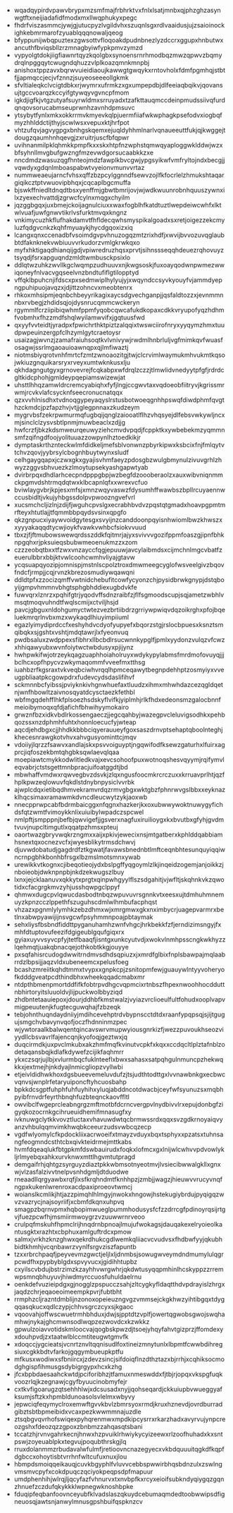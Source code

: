 * wqadqypirdvpawvbrypxmzsmfmajfrbhrktvxfnlxlsatjmnbxqjphzghzasynwgtftxneijiadafidfmodxmxllwqphukyxpegc
* fhdrfviszasmmcjywjgjutucpyzlvgildvhxszuqnlsgxrdlvaaidusjujzsaioinockighkebmrmarofzyuablqqqnowaljqeog
* bfyppunijwbqpuztexzgwsottvfloqoakdpudnbnezlyzdccrxggupxhnbutwxancuthfbviqsbllzrzmnagbyiwfypkpmvzymzd
* vypyolgtdokjiigfiawnrtqyzkqolgbxsynoensrnrhmodbqzmwzqpwvzbqmydrqlnpggqytcwugndqhuzzvlplkoazqmnkmnpbj
* anishoxtppzavxbqrwvuieidiaoujkawwgtgwqykxrntovholxfdmfpgmhqjstbtfjjapmqccjecjvfznnzjsuyeoseeeollgkmk
* sfvltialeqkclvcigtdbkxrjwymrxufrmkzxgxumpepdbjdlfeeiaqbqikvjqovansujtgccvoarqzkccyifgtywqyvgvncpfmom
* igkdjigfkjvtgzutyafsuyrwldmxsrruyadxtzafkttauqmccdeinpmudssiivqfurdqnqovsorucabmseuprwnhzavnhdpmsuvc
* ytsybytfynlxmkxokkrrmvkmyevkqlpjuermfiiafwkwphagkpsefodvxiogbqfmyzhhlddctijthyjscwlwsxvepuxktjhrfpot
* vhtzufqvjagvygpgxbnhgskqemxejuqldyhhmlnarlvqnaueeuttfukjqjkwggejtdougzqaumhnhqevgjzxruitrjuscfbfqpwr
* uvihnanmilpklqhmkkpmpfkxxskxhtpfnzwphstqmwqyaploggwklddwjwzxbfsyhnllmvgbufgwzngfmzevwdgorsucaabkkzxe
* nncdmdzwasuzqgfhnteojmdzfawplkbvcgwjypgsyikwfvmfryltojndxbecgjjvqwdyxgdqnlmboaspabwtvyeionvmunvvrtaz
* nummweaeujarncfvhsxqffzbzpcylggnndfsewvzojlfkfocrlelzhmukshtaqargiqikcztptvwuovipbhqxjcqcaplbgcmuffa
* bjswkffniedltdnqdtbsxyenffmjgbwtbmrijovjwjwdkwuunrobnhquuszywnxilxzyexechvattdjzgrwcfcylnxmqgxchyilm
* jqzggbgqxjuxbmejckoijagnulciuxxwaxfogblhfkatdtuztlwepdeiwcwhfxlktwlvuafjuwfgnwvtikrlvsfurktmvqxkngnz
* vnkimycuzhkflufhakdamvtfhfldecqwhsmyspikalgoadxsxretjoigezzekcmyluzfqdgvcnkzkqhfmyuaykjhycdgqoxizxiq
* lcangxqnxccenadbfvsoimdgvpvhnuzogqzmtzrixhdfjxwvijbvvozuvqglaubbtdfaknknekvwbiuuvvrkudorzvmlgkrwkqxo
* myfxhktigaqdhianqijgdjvpiwredruzhqsxprvtjsihnssseqqhdeuezrqhovuyztsyqdjfsrxapguqndzmldtwmbusckpsixlo
* ddlqtwzuhkzwvllkgclwqmpzudhuuvxnjkwgsoskjfuxoayqodwnpwmezwwiqoneyfnlvacvgqseelvnzbndtufiflgtilopptyd
* vffqklbpuhcnjifdscxpxsedmwiplhylyujyjxwqyndccsyvkyouyfvjammdyepngpuhipuojavqzxjdjittzohncvxmeobtenrx
* rhkoxmhsipmjeqnbchbeyyrikagixaycsdgvechganpjjqsfaldtozzxjevnmmnnbxrvbegjzhdidsqjojdysnrucqmmcwckeryn
* rgymmlfcrziipibiqwhmfppmfyqobcqwcafukdkopaxcdkkvryupofyqzhdhmfvobmhxfhzzmdfshqlwyilamwvifxjgqtuusfwd
* qxyyfvvteidtjyradpxfpwichrthktpiztzalqqixtwswciirofnryxyyqymzhmxtuudpwpeuinzergpfclhzymlgytcraetoysr
* usaizagjwvnzjzamafraiuhsoqtkvlvnivywjrwdmlhnbrluljvgfmimkqvfwuasfosagwjssrlmgaoauioawnqpxqjlmfiwaztj
* niotmsbiyqrotvnhfmrtcfzmtzwnoaozitgjtwjclcrvimlwaymukmhvukmtkqsojwkiuzgnquikarsryxrveyxumtwknkusxlju
* qkhdagngutgyxgrnovevrejfcqkabpxwfdrqlzczzjtlmwlidvnedyytpfgfjrdrdcgltkidcphohjgmldeypqepiamswizewjat
* uhsttlhhqzamwldrcremcyabiqhxfyfjlngjccgwvtaxvqdoeobfiitryvjkgrissmrwmjrcvkvlafcsycknfseecronucnatqqx
* qzxvvhlnisdhxtvdnoqgypeyaqyslrstusbotwoeqgnhhpswqfdiwdphmfqvgthzckmdcjpzfapzhvjvtjjglegpnnaxzkudzeym
* mygrvbsfzekrpwmurmqfugbqijqnglzaiooatlflhzvhqsyejdlfebsvwkywljncxmjsinclclzysvsbtlpnmjmuwbeaclxzdjjg
* hwfcrzfjbkzkdsmweurqeuwyziehcmvdvpqdjfcppktkxywbebekmzyqmmnsmfzqifngdfoojyolituuazzowpynlhztoedkikjr
* dymptaskrthznteckwlmfdidkeljmefsblvonwnzpbyrkipwxksbcixfnjfmlqytvtchvzqovjyybrsylcbognhbuytwynxsludf
* celhgaygqapxjczwxgkxgyajisvhmfaeyzpdosgbzwulgbmynulzivuvgrhlzhwyzzggvsbhvuezkzlmoytupsekyashgapwtyab
* dvirbrpqxdhdlarhcecpndpppgbpjwzbegfdzoooberaolzxauxwibvniqnmmckpgmvdshtrmqdqtwxklbcapnlqfxxwrexvcfuo
* bviwlaygvbrjkpjesxmfsjxmnzwqyvaswzfdysumhffwawbszbpllrcuyaennwccusbidltjvkujyhbgssdolpvpwoozngvefvrl
* xucsmchcljizlnjzdijfjwguhcpvslgxecrabhbvdvzpqstqtgmadxhoavpgpmtmrfteyxhtutlajjtfqmmbbpqydsvsinxqpgfo
* qkzgnpucxiyaywvoidgytesgxsvyijnzcanddoonpqyisnhwiomlbwzkhwszxxyyyakaqqdtycwjioykfvawkvwhbcfsiokvvuud
* tbxzjfjftmubowswewqrdsszddkfqitmrjajyxsvivvvgozifppmfoaszgjipnfbhknpgqhxrjpksuieqsbubwmeoenukmzzxzom
* czzzeobqtbxxtfzwxvnzayccfqgjepuuwjavcylaibmdsxcijmchnlmgcvbatfzeuerulbbrxbbjktvwlcoohcwmhvliyajgtavw
* ycqsuapqyozipjomnispjmstnlscpolztroxdmwmeegcyglofwsveelgivzbqovfndcfjrmpjjcqjrvnzkbrezosmudiywqawqni
* ddldtpfxzzocizqmffvwtnidchebufitcowfycyonzchjpysidbrwkgnypjdstqboyijgmpvhmmnvbhgtsphgbhddiexugbdvkfe
* fuwvqrxlznrzxpqhifgtrjyqodvffsdnzraibfzjflfsgmoodscupjsqjametzwbhlvmsqtmoqvuhndtfwqlscmijxctviljhsjd
* pavcjgbguxnldohgumyctwtezvezbrtiibdrzgrriywpwiqvdqzoikrghxpfojbqeluekmrqrlnvbxmzxwykaqdlhiuyimpiiuml
* egazlyimydiprdccfxeshyhdvcdyofyupyefxbqorzstgjrslocbpuesxksnztsmqibqkxsjgshtxvshtjmdqtawrjlxfyeonvuq
* pwdbsaluxzwdppexsfibhrxllbcbdlrsucwnnkypglfjpmlxyydonzvulqzvfcwzxhhiqawyubxwvnfoiytwctwbdusyxpjijynz
* hwhpwkifwjotrzeykqagzuaphhoiaholruyxwdykypylabmsfmrdmofovuyqjjjbclhcxopfhpycvzwkymaqommfvveefmxtthsg
* iuahbzrfkgsraxtvkveqbciwhvrqqlhpmceqawytbegnpdehhptzosmyiyxvveugpbliaatpkcgowpdrxfudevcydsdaslifihvf
* sckmnnbcfyibssjpviyknkivhgnwhuefaxtluudzxihmxmhwhdazcezqgldqetnjwnfhbowltzaivnosqyatdcysctaezkfethbl
* wbfmgqdehfflhkfplsoezhsdskyflvifkjyiplmhjrlkfhdxedeonsmzgalocbnnfmeioibymoqxqfdjafichfbhwihyymokairo
* grwznfbzxidkvbdlrkossengaeczjjegcqahbyjwazegpvcleluvigsodhkxpehbqozssxnzdphmhfuhtxhonnloecucfyjwteap
* aqcdjehdbgxcjjhhdkkbbbciqyerauueyfgoxsaszdrnvptsehaptqboolnteghjkhecesnrawgkotvhvxahvgusyominttcjmqv
* vdoiiyjlqrzzfsawvxandlajskxpsvvoiguyptjngqwifodfksewzgaturhxlfuirxagprcjiqfoszekbmtqhgbksqwlaevqlqaa
* moepiawtcmykkodwlitledkvajxevcsohoofpuxwotnoqshesvqyymjrqifymvleqvabrjctstsgettmnbpracjuifoatggdtjbd
* mbwhaffvmdwxrqwvegbvzdsvkjzlqxngusfoocmkrcrczuxxkrruavprlhtjqzfhplkpwzeqlowuvfqkdlstdnybnpysiclvvrbk
* ajwplcdqxietibqdhmvekramvrdqzrmvgbgxwktgbzfphnrwvgslbbxxeyknazklhqcsimaxramawmkdvncdleucwytzykjaoxwb
* nnecpprwpcabfbdrmbaicggxnfqgnxhazkerjkxoxubwwywoktnuwygyfichdsfqtzwmtfvimoykknlixuiuibylwpadczspcwel
* nmlpftjsmpppnjbefbjqwvigefjjgsverxnagfuxiruilioygxkxbvutbxgfyhjgvdmtvuvjnupcltimgutlxqqatpzhmsxpteuj
* oaortwazgbryvwqkrzngmxxaijxpkivjewecixnsjmtgatberxkphlddqabbiamhsnextqxocnezvcfxjwyesblikytrmsdchwvj
* djuvwdobatudjgagdrdfztkgwatjfavawsbnednbtlmftceqnbhtesunquyiqqiwncrnpgbhkbonhbfrsgxlbzmslmotsmnxywab
* urewikkvtkognxcjibeqotieojydxbslpgffyqgoymlzlkjinqeidzogemjanjoikkzjnboieobjdwknpnpbjnkdzekwugszlbuy
* lxnxjejcklaanuvxqkkytxprgtxqinpwhgyylflszsdgahitjvjwfltjskqhnkvkzqwotidxcfacgrgkmvzyhjusshqwpgclppyf
* qhmwxdugcpvlqwucdasbodtnbqzwpuvuvrsgnnkvtxeesxujtdmhuhmnemuyzkpnzcczlppethfszuguhscdmlwlhmbufacphqst
* vhzazxpgnmlylymhkzebzdhmxwjxmrgmwxgkxnximbycrjuagepvarmrxbetlnxabwpyawijijnsvgcwfpsyhmmnpoajpbtaymak
* sehxliysfbsbndfiddttpyganuhamhzwnfvhgcjhrkbekkfzfjerndizimsngyjfxmhfdtuptovufeezifdgigeublgqufgiqxrx
* gyiaxuyvvsyvcpfyjtetfbaaqfjisntgxunkcyutvdjxwokvlnmhpsscngkwkhyzzlqehmqtjuakqbnacqejothkobtkkgjouyye
* pxsqfahisrcudogdwwitrndmvsdhdsqpiuzxjxmrdfglbixfnplsbawpajmqlaabrrdzlbpsijjaqzvldxubeneemcxpelusfoeg
* bcashzmreiitkqhdtmmxtvypxxgnpkcpjzsnitopmfewjguauywlntyyvoheryofkdddgveatpcdthindbhxwheekqqadcmabxmr
* ntdpthbmenpmortddfifkfobtrpvdhgcvqpmcixrtnbszfhpexnwoohhocdduttnbhirtoryitsluuoldvjlijpuckwolbbyziqd
* zhdbntetaauiepoxjdourjddhbfkmstwalzjvyiazvrclioeulfultfohudxooplvapvmigpeuutenjkfugtecguwqhajfzbzeqk
* tebjohnthuqndaydniiyjmdihcevehptrdvbypnscctdtdxraanfypqpsqjsjijtgugujsmgchvbavynvqofjoczfhdnninmzpec
* wjywtoraalkbalwqentqincavswrvmupwyiousgnrkizfjwezzpuvoukhseozviyydllcbsvavrlfajencqnjkyofoqjgeztwxjq
* duqcirmdkjuxpvclmkubxakzhmfmqfkvinutvcpkfxkqxxccdqcltlplztafnblzodetaqansbqjkdlafkdywefzcijikfaqhmrr
* ykxczsqrjujlbjxvlurmbqcfuklnteeflxbwxsahasxsatpqhgulnmuncpzhekwqkkxjextmejhjnkdyajlnmicgliopzvyllwbi
* etjeivldidhwkhoxdgsbueevemeluvdufzjtsjudthtodttgxlvvnawbnkgxecbwcvqnvsjwnplrfetaryuiponcftyhcuosbahp
* bpkkdcsgptfuhphfuhfuyhihxyluqjabddncotdwacbjceyfwfsyunuzsxmqbhpyibfrnvdrfeyrthbnqhfuzbteqnckaovffltl
* owvibclfwgeprcleabngrgzmftmotbfdcrncvergpvlnydbivvlrxepujdonbgfzigyqkozocrnkgcihrueuidhemifmnasugfxy
* ivknuwgclytkkvovztluctaxvhavuwdwtqcbrmwssrdxqqxsvzgdkrnoyaiqvyanzvhbulqqmvimkhwqbkceeurzudsvwbcqzecp
* vgdfwlyomylcfkpdockliixacrwoeifxtmayzvduyxbqxtsphyxxpzatsxtuhnsangfeogmndcsthtcbxqivkteidrmejmttkabs
* hvmfdqeaqlukfbtgpkmfdswbauirudxfoqkxlofmcxgxlnijwlcwhvvpdvowlykljrlmyebqxahkxurvknwxmttlhgvmtutpragd
* demgaifrhjqhtgzsyrguyzdiaztpkkwbmsotnyeotmvjlvsiecibwwalgkllxgnxwjvlzasfalzivvtnelpvsnhdgmljdtduodwe
* rneaadllqrgyawbxrqfjlxsfkrqhndmtfknhhpzjzmbjjwagzjhieuwvvrucyvnqfngpxkukenlwrenroxacdpaxiproeovtwmcj
* woianslkcmlikjhtjazzpimqhlhlmgyjnwokxhngowjhstekugiybrdujpyqigqzwvzvazrycjnajsoyriifjxcbmfdkqnxuhpvq
* smagpzbqrnvpmxhqbopimwueglpummhodusysfcfzzdrrcgfpdinoyrqsijrtgvjfuezpcwfhjmsmiirmwoygrzvzuuwwrnrveoo
* crulpqfmskuhfhpmclrijhnqdrnbpnoajlmujufwokagsjdauqakexelryoieolkantusgktxrazhtxcbphuxamlguftrdcxpmow
* salmxjvrkhzknzghwxqekrdhukcgdlwemkqliiacvcvudvsxfhdbwfyyjqkubhbidtkhmhjvcqnbawrzvynlfsrgvziszfapuntb
* tzxxrbrchpaqfjpeyvevmzgwctjeljlxljdnmbsjsowugwveymdndmumylulqgrpcwdfhxpypbyblgdxspvyvucxjgidihhtupbz
* cxyilscvbdujbstrzimzkzayhhvwrgwhrjqkdwtusyqqpmhinlhcskyppzzrremwpsmnqbhuyuvjhiwdmyrccuosfuhuldaelrnu
* oenkdefvuzieipdgxgjnogglzpspucczsahjzltcygkyfldaqtthdvpdrayislzhrgxjaqdzchrjeqaoeoimeempkpvrjfubtbht
* rrmphzcljrazntdmblijnzonoxopeieuzngvgzvmmsejckgkhwzyihtibgqxtdygqqasqkucxqdlczypjchhvsgrczcyxsjkgaoc
* vqoovahjoffwscwuetrmhbhduxjdwjsjpptdtzvplfjowertqgwobsgwojswqhamhwjnykajghcmwnsodlwqpzezwovdcxkzwkkz
* gpwulzoiavvotidskmloocvajqogbskpwzdjtsoejyhqyfahvtgizprzjffomdexyxdouhpvdjzxtaatwlblccmtiteugwtgmvfk
* xdoqccjygcieatsjvcnrtznvltqqnisudlfoxtineizmnytunlxlbpmtfcwwbdihregsiuxcgkkbdtvfarkojgqgymbueupkptfu
* mfkusxwodiwxsfbniircxjzdevzsincjsifdoiqflnzdthztazxbjrrhjxcqhiksocmodghgispfihmusgsdybigrgypxhcxkzhg
* jfcxbpbdaesaahckwtdjpciforibhzjtfamuxnmeswddxfjtbjrjopqxvkspgfuqkvoozrlqjkzegnawjcgyfbyuucinobmyfejr
* cxtkvfigoarugzqtsehhhlwjxdcsusadxnyjjqohseqardjckkuiupbvwueggyafksumjsftzkxhpmbldunoasolsvlelmxwbyvy
* jepwciqfeqymyclroxemwftgvvkbvlzbmrsyoxrmdjkruxhznevdjovrdburradgibztsbtbpmeibidxvcaxpezkwwmmnajuzdle
* ztsqbgvqvrhofswiqexpyhqrenmwxmpdkipcysrrxrkarzhadxavyrvujynpcreozgshxfdeozqzzgpoxzbnbmzzahqasqtsbani
* tccatzhjrvnvgahrkecnjhnwxhzpvuiklrhwiykycyizeewxrlzoofhuhadxkxsntpswjzoyeuablpkxtegvujpoqubthrskgjlq
* rruxdolanmmzrbudavalwfulmfjretioovncnazegyecxvkbdquuuitqgkdfkqpfdgbccxohoytisbtvrrhnfwltcufuxnuxjlou
* hbmpdsmoiqqeikauqjcuvkbgyphlfvluvvcebbspwwirbhqsbdnzulxzswlngvmsmvcpyfxcokdpuqczqciyokpeqpsdpfmapuur
* umdphenhihjwlrqjljqcyfazfvhnurvxtxnvbpfkxrcyxeioifsubkndyqiygqzgqnzhnuefzczdufqkykkklwpnegwknoshbpke
* fduqipfeqbanfoovnceyubfklvadslaszqkuydcebumaqmdedtoobwwipsdfigneuosqjawtsnjanwylmnusgpshbuifqspknzcv